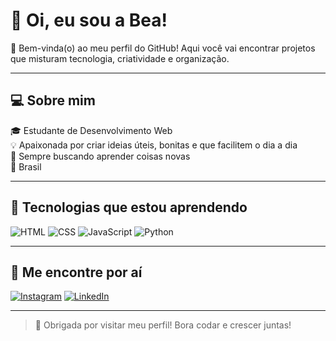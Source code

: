 # 👋 Oi, eu sou a Bea!

🌸 Bem-vinda(o) ao meu perfil do GitHub! Aqui você vai encontrar projetos que misturam tecnologia, criatividade e organização.

---

## 💻 Sobre mim

🎓 Estudante de Desenvolvimento Web  
💡 Apaixonada por criar ideias úteis, bonitas e que facilitem o dia a dia  
🌈 Sempre buscando aprender coisas novas  
📍 Brasil

---


## 🚀 Tecnologias que estou aprendendo

![HTML](https://img.shields.io/badge/HTML-e44d26?style=for-the-badge&logo=html5&logoColor=white)
![CSS](https://img.shields.io/badge/CSS-1572B6?style=for-the-badge&logo=css3&logoColor=white)
![JavaScript](https://img.shields.io/badge/JS-F7DF1E?style=for-the-badge&logo=javascript&logoColor=000)
![Python](https://img.shields.io/badge/Python-3776AB?style=for-the-badge&logo=python&logoColor=white)

---

## 💬 Me encontre por aí

[![Instagram](https://img.shields.io/badge/-@seuinsta-E4405F?style=flat&logo=Instagram&logoColor=white)](https://instagram.com/beatriz06_xx(https://www.instagram.com/beatriz06_xx?igsh=MTltbDVuaXdtd2J3aQ==))
[![LinkedIn](https://img.shields.io/badge/-SeuNome-0077B5?style=flat&logo=linkedin&logoColor=white)](https://linkedin.com/in/beatrizxx_06(https://www.linkedin.com/in/beatriz-xavier-b96b29300?utm_source=share&utm_campaign=share_via&utm_content=profile&utm_medium=android_app))

---

> 💖 Obrigada por visitar meu perfil! Bora codar e crescer juntas!
